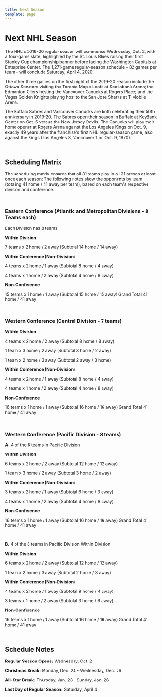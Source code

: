 ```yaml
---
title: Next Season
template: page
---
```


# Next NHL Season

The NHL's 2019-20 regular season will commence Wednesday, Oct. 2, with a four-game slate, highlighted by the St. Louis Blues raising their first Stanley Cup championship banner before facing the Washington Capitals at Enterprise Center. The 1,271-game regular-season schedule - 82 games per team - will conclude Saturday, April 4, 2020.

The other three games on the first night of the 2019-20 season include the Ottawa Senators visiting the Toronto Maple Leafs at Scotiabank Arena; the Edmonton Oilers hosting the Vancouver Canucks at Rogers Place; and the Vegas Golden Knights playing host to the San Jose Sharks at T-Mobile Arena.

The Buffalo Sabres and Vancouver Canucks are both celebrating their 50th anniversary in 2019-20. The Sabres open their season in Buffalo at KeyBank Center on Oct. 5 versus the New Jersey Devils. The Canucks will play their home opener at Rogers Arena against the Los Angeles Kings on Oct. 9, exactly 49 years after the franchise's first NHL regular-season game, also against the Kings (Los Angeles 3, Vancouver 1 on Oct. 9, 1970).

&nbsp;

## Scheduling Matrix

The scheduling matrix ensures that all 31 teams play in all 31 arenas at least once each season:
The following notes show the opponents by team (totaling 41 home / 41 away per team), based on each team's respective division and conference.

&nbsp;

### Eastern Conference (Atlantic and Metropolitan Divisions - 8 Teams each)

Each Division has 8 teams

**Within Division**

7 teams x 2 home / 2 away (Subtotal 14 home / 14 away)

**Within Conference (Non-Division)**

4 teams x 2 home / 1 away (Subtotal 8 home / 4 away)

4 teams x 1 home / 2 away (Subtotal 4 home / 8 away)

**Non-Conference**

15 teams x 1 home / 1 away (Subtotal 15 home / 15 away) Grand Total 41 home / 41 away

&nbsp;

### Western Conference (Central Division - 7 teams)

**Within Division**

4 teams x 2 home / 2 away (Subtotal 8 home / 8 away)

1 team x 3 home / 2 away (Subtotal 3 home / 2 away)

1 team x 2 home / 3 away (Subtotal 2 away / 3 home)

**Within Conference (Non-Division)**

4 teams x 2 home / 1 away (Subtotal 8 home / 4 away)

4 teams x 1 home / 2 away (Subtotal 4 home / 8 away)

**Non-Conference**

16 teams x 1 home / 1 away (Subtotal 16 home / 16 away) Grand Total 41 home / 41 away

&nbsp;

### Western Conference (Pacific Division - 8 teams)

**A.** 4 of the 8 teams in Pacific Division

**Within Division**

6 teams x 2 home / 2 away (Subtotal 12 home / 12 away)

1 team x 3 home / 2 away (Subtotal 3 home / 2 away)

**Within Conference (Non-Division)**

3   teams x 2 home / 1 away (Subtotal 6 home / 3 away)

4   teams x 1 home / 2 away (Subtotal 4 home / 8 away)

**Non-Conference**

16 teams x 1 home / 1 away (Subtotal 16 home / 16 away) Grand Total 41 home / 41 away

&nbsp;

**B.** 4 of the 8 teams in Pacific Division Within Division

**Within Division**

6 teams x 2 home / 2 away (Subtotal 12 home / 12 away)

1 team x 2 home / 3 away (Subtotal 2 home / 3 away)

**Within Conference (Non-Division)**

4 teams x 2 home / 1 away (Subtotal 8 home / 4 away)

3 teams x 1 home / 2 away (Subtotal 3 home / 6 away)

**Non-Conference**

16 teams x 1 home / 1 away (Subtotal 16 home / 16 away) Grand Total 41 home / 41 away

&nbsp;

## Schedule Notes

**Regular Season Opens:** Wednesday, Oct. 2

**Christmas Break:** Monday, Dec. 24 - Wednesday, Dec. 26

**All-Star Break:** Thursday, Jan. 23 - Sunday, Jan. 26

**Last Day of Regular Season:** Saturday, April 4
